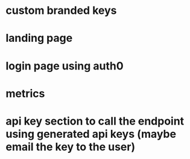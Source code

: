 # custom branded keys

# landing page

# login page using auth0

# metrics

# api key section to call the endpoint using generated api keys (maybe email the key to the user)

<!-- TODO: complete all TODOs -->
<!-- TODO: change all urls to use env vars -->
<!-- TODO: change delete dialog delete button to red and cancel to grey for all dialogs -->
<!-- TODO: add dark mode -->
<!-- TODO: change img to Image -->
<!-- TODO: fix all unknowns where necessary -->
<!-- TODO: consolidate to using camelCase as much as possible. i.e. limit snake case -->
<!-- TODO: implement user profile images and have a default if null -->
